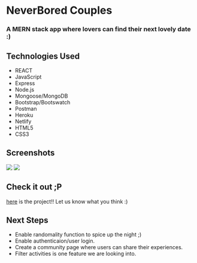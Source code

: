 # NeverBored Couples
### A MERN stack app where lovers can find their next lovely date :)

## Technologies Used
* REACT
* JavaScript
* Express
* Node.js
* Mongoose/MongoDB
* Bootstrap/Bootswatch
* Postman
* Heroku
* Netlify
* HTML5
* CSS3

## Screenshots
<img src="https://i.imgur.com/ZjntmH5.png"/>
<img src="https://i.imgur.com/jqWGF04.png"/>

## Check it out ;P
[here](https://clinquant-frangipane-d5018e.netlify.app/) is the project!! Let us know what you think :)

## Next Steps
* Enable randomality function to spice up the night ;)
* Enable authenticaion/user login.
* Create a community page where users can share their experiences.
* Filter activities is one feature we are looking into.
